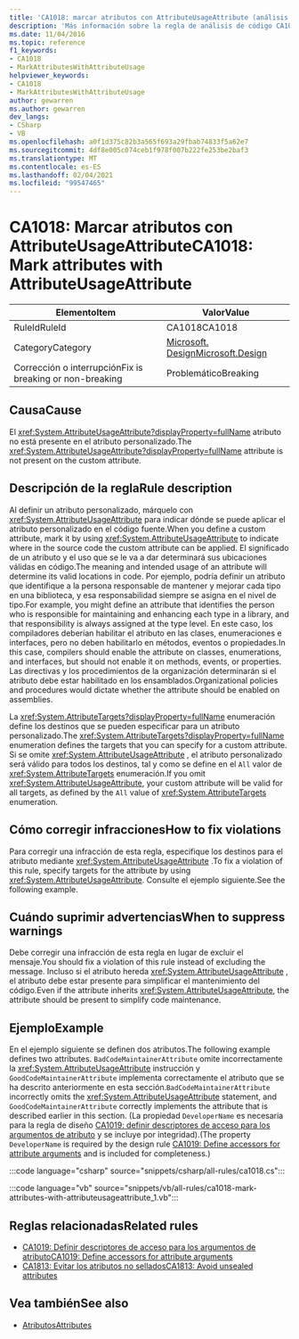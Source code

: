 ```yaml
---
title: 'CA1018: marcar atributos con AttributeUsageAttribute (análisis de código)'
description: 'Más información sobre la regla de análisis de código CA1018: marcar atributos con AttributeUsageAttribute'
ms.date: 11/04/2016
ms.topic: reference
f1_keywords:
- CA1018
- MarkAttributesWithAttributeUsage
helpviewer_keywords:
- CA1018
- MarkAttributesWithAttributeUsage
author: gewarren
ms.author: gewarren
dev_langs:
- CSharp
- VB
ms.openlocfilehash: a0f1d375c82b3a565f693a29fbab74833f5a62e7
ms.sourcegitcommit: 4df8e005c074ceb1f978f007b222fe253be2baf3
ms.translationtype: MT
ms.contentlocale: es-ES
ms.lasthandoff: 02/04/2021
ms.locfileid: "99547465"
---
```

# <a name="ca1018-mark-attributes-with-attributeusageattribute"></a><span data-ttu-id="526e8-103">CA1018: Marcar atributos con AttributeUsageAttribute</span><span class="sxs-lookup"><span data-stu-id="526e8-103">CA1018: Mark attributes with AttributeUsageAttribute</span></span>

| <span data-ttu-id="526e8-104">Elemento</span><span class="sxs-lookup"><span data-stu-id="526e8-104">Item</span></span>                                     | <span data-ttu-id="526e8-105">Valor</span><span class="sxs-lookup"><span data-stu-id="526e8-105">Value</span></span>            |
|------------------------------------------|------------------|
| <span data-ttu-id="526e8-106">RuleId</span><span class="sxs-lookup"><span data-stu-id="526e8-106">RuleId</span></span>                                   | <span data-ttu-id="526e8-107">CA1018</span><span class="sxs-lookup"><span data-stu-id="526e8-107">CA1018</span></span>           |
| <span data-ttu-id="526e8-108">Category</span><span class="sxs-lookup"><span data-stu-id="526e8-108">Category</span></span>                                 | [<span data-ttu-id="526e8-109">Microsoft. Design</span><span class="sxs-lookup"><span data-stu-id="526e8-109">Microsoft.Design</span></span>](design-warnings.md) |
| <span data-ttu-id="526e8-110">Corrección o interrupción</span><span class="sxs-lookup"><span data-stu-id="526e8-110">Fix is breaking or non-breaking</span></span> | <span data-ttu-id="526e8-111">Problemático</span><span class="sxs-lookup"><span data-stu-id="526e8-111">Breaking</span></span>         |

## <a name="cause"></a><span data-ttu-id="526e8-112">Causa</span><span class="sxs-lookup"><span data-stu-id="526e8-112">Cause</span></span>

<span data-ttu-id="526e8-113">El <xref:System.AttributeUsageAttribute?displayProperty=fullName> atributo no está presente en el atributo personalizado.</span><span class="sxs-lookup"><span data-stu-id="526e8-113">The <xref:System.AttributeUsageAttribute?displayProperty=fullName> attribute is not present on the custom attribute.</span></span>

## <a name="rule-description"></a><span data-ttu-id="526e8-114">Descripción de la regla</span><span class="sxs-lookup"><span data-stu-id="526e8-114">Rule description</span></span>

<span data-ttu-id="526e8-115">Al definir un atributo personalizado, márquelo con <xref:System.AttributeUsageAttribute> para indicar dónde se puede aplicar el atributo personalizado en el código fuente.</span><span class="sxs-lookup"><span data-stu-id="526e8-115">When you define a custom attribute, mark it by using <xref:System.AttributeUsageAttribute> to indicate where in the source code the custom attribute can be applied.</span></span> <span data-ttu-id="526e8-116">El significado de un atributo y el uso que se le va a dar determinará sus ubicaciones válidas en código.</span><span class="sxs-lookup"><span data-stu-id="526e8-116">The meaning and intended usage of an attribute will determine its valid locations in code.</span></span> <span data-ttu-id="526e8-117">Por ejemplo, podría definir un atributo que identifique a la persona responsable de mantener y mejorar cada tipo en una biblioteca, y esa responsabilidad siempre se asigna en el nivel de tipo.</span><span class="sxs-lookup"><span data-stu-id="526e8-117">For example, you might define an attribute that identifies the person who is responsible for maintaining and enhancing each type in a library, and that responsibility is always assigned at the type level.</span></span> <span data-ttu-id="526e8-118">En este caso, los compiladores deberían habilitar el atributo en las clases, enumeraciones e interfaces, pero no deben habilitarlo en métodos, eventos o propiedades.</span><span class="sxs-lookup"><span data-stu-id="526e8-118">In this case, compilers should enable the attribute on classes, enumerations, and interfaces, but should not enable it on methods, events, or properties.</span></span> <span data-ttu-id="526e8-119">Las directivas y los procedimientos de la organización determinarán si el atributo debe estar habilitado en los ensamblados.</span><span class="sxs-lookup"><span data-stu-id="526e8-119">Organizational policies and procedures would dictate whether the attribute should be enabled on assemblies.</span></span>

<span data-ttu-id="526e8-120">La <xref:System.AttributeTargets?displayProperty=fullName> enumeración define los destinos que se pueden especificar para un atributo personalizado.</span><span class="sxs-lookup"><span data-stu-id="526e8-120">The <xref:System.AttributeTargets?displayProperty=fullName> enumeration defines the targets that you can specify for a custom attribute.</span></span> <span data-ttu-id="526e8-121">Si se omite <xref:System.AttributeUsageAttribute> , el atributo personalizado será válido para todos los destinos, tal y como se define en el `All` valor de <xref:System.AttributeTargets> enumeración.</span><span class="sxs-lookup"><span data-stu-id="526e8-121">If you omit <xref:System.AttributeUsageAttribute>, your custom attribute will be valid for all targets, as defined by the `All` value of <xref:System.AttributeTargets> enumeration.</span></span>

## <a name="how-to-fix-violations"></a><span data-ttu-id="526e8-122">Cómo corregir infracciones</span><span class="sxs-lookup"><span data-stu-id="526e8-122">How to fix violations</span></span>

<span data-ttu-id="526e8-123">Para corregir una infracción de esta regla, especifique los destinos para el atributo mediante <xref:System.AttributeUsageAttribute> .</span><span class="sxs-lookup"><span data-stu-id="526e8-123">To fix a violation of this rule, specify targets for the attribute by using <xref:System.AttributeUsageAttribute>.</span></span> <span data-ttu-id="526e8-124">Consulte el ejemplo siguiente.</span><span class="sxs-lookup"><span data-stu-id="526e8-124">See the following example.</span></span>

## <a name="when-to-suppress-warnings"></a><span data-ttu-id="526e8-125">Cuándo suprimir advertencias</span><span class="sxs-lookup"><span data-stu-id="526e8-125">When to suppress warnings</span></span>

<span data-ttu-id="526e8-126">Debe corregir una infracción de esta regla en lugar de excluir el mensaje.</span><span class="sxs-lookup"><span data-stu-id="526e8-126">You should fix a violation of this rule instead of excluding the message.</span></span> <span data-ttu-id="526e8-127">Incluso si el atributo hereda <xref:System.AttributeUsageAttribute> , el atributo debe estar presente para simplificar el mantenimiento del código.</span><span class="sxs-lookup"><span data-stu-id="526e8-127">Even if the attribute inherits <xref:System.AttributeUsageAttribute>, the attribute should be present to simplify code maintenance.</span></span>

## <a name="example"></a><span data-ttu-id="526e8-128">Ejemplo</span><span class="sxs-lookup"><span data-stu-id="526e8-128">Example</span></span>

<span data-ttu-id="526e8-129">En el ejemplo siguiente se definen dos atributos.</span><span class="sxs-lookup"><span data-stu-id="526e8-129">The following example defines two attributes.</span></span> <span data-ttu-id="526e8-130">`BadCodeMaintainerAttribute` omite incorrectamente la <xref:System.AttributeUsageAttribute> instrucción y `GoodCodeMaintainerAttribute` implementa correctamente el atributo que se ha descrito anteriormente en esta sección.</span><span class="sxs-lookup"><span data-stu-id="526e8-130">`BadCodeMaintainerAttribute` incorrectly omits the <xref:System.AttributeUsageAttribute> statement, and `GoodCodeMaintainerAttribute` correctly implements the attribute that is described earlier in this section.</span></span> <span data-ttu-id="526e8-131">(La propiedad `DeveloperName` es necesaria para la regla de diseño [CA1019: definir descriptores de acceso para los argumentos de atributo](ca1019.md) y se incluye por integridad).</span><span class="sxs-lookup"><span data-stu-id="526e8-131">(The property `DeveloperName` is required by the design rule [CA1019: Define accessors for attribute arguments](ca1019.md) and is included for completeness.)</span></span>

:::code language="csharp" source="snippets/csharp/all-rules/ca1018.cs":::

:::code language="vb" source="snippets/vb/all-rules/ca1018-mark-attributes-with-attributeusageattribute_1.vb":::

## <a name="related-rules"></a><span data-ttu-id="526e8-132">Reglas relacionadas</span><span class="sxs-lookup"><span data-stu-id="526e8-132">Related rules</span></span>

- [<span data-ttu-id="526e8-133">CA1019: Definir descriptores de acceso para los argumentos de atributo</span><span class="sxs-lookup"><span data-stu-id="526e8-133">CA1019: Define accessors for attribute arguments</span></span>](ca1019.md)
- [<span data-ttu-id="526e8-134">CA1813: Evitar los atributos no sellados</span><span class="sxs-lookup"><span data-stu-id="526e8-134">CA1813: Avoid unsealed attributes</span></span>](ca1813.md)

## <a name="see-also"></a><span data-ttu-id="526e8-135">Vea también</span><span class="sxs-lookup"><span data-stu-id="526e8-135">See also</span></span>

- [<span data-ttu-id="526e8-136">Atributos</span><span class="sxs-lookup"><span data-stu-id="526e8-136">Attributes</span></span>](../../../standard/design-guidelines/attributes.md)
